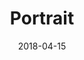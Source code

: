 ---
slug: "/portrait"
type: gallery
title: "Portrait"
date: "2018-04-15"
photos: ../../galleries/portrait/portrait.yaml
---